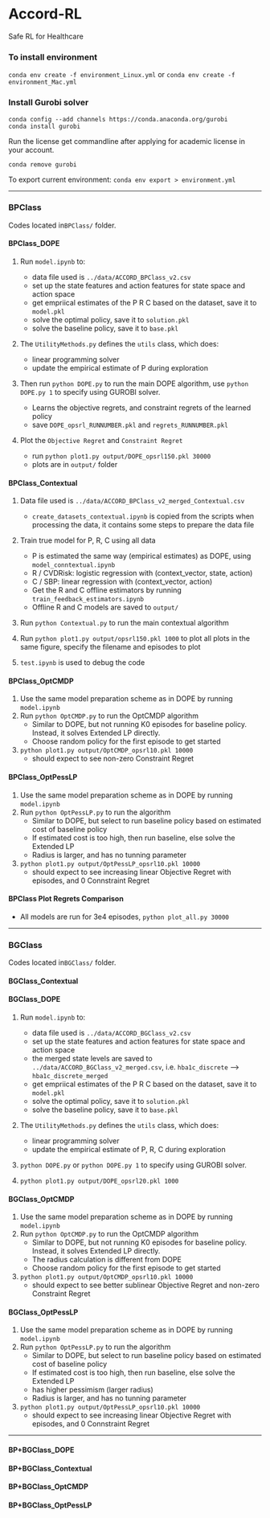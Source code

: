 # Accord-RL
Safe RL for Healthcare

### To install environment
`conda env create -f environment_Linux.yml` or `conda env create -f environment_Mac.yml`


### Install Gurobi solver
`conda config --add channels https://conda.anaconda.org/gurobi`  
`conda install gurobi`   

Run the license get commandline after applying for academic license in your account.  

`conda remove gurobi`

To export current environment: `conda env export > environment.yml`


---
### BPClass

Codes located in`BPClass/` folder.

#### BPClass_DOPE

1. Run `model.ipynb` to: 
   * data file used is `../data/ACCORD_BPClass_v2.csv`
   * set up the state features and action features for state space and action space
   * get empriical estimates of the P R C based on the dataset, save it to `model.pkl`
   * solve the optimal policy, save it to `solution.pkl`
   * solve the baseline policy, save it to `base.pkl`

2. The `UtilityMethods.py` defines the `utils` class, which does:
   * linear programming solver
   * update the empirical estimate of P during exploration
  
3. Then run `python DOPE.py` to run the main DOPE algorithm, use `python DOPE.py 1` to specify using GUROBI solver.
   * Learns the objective regrets, and constraint regrets of the learned policy
   * save `DOPE_opsrl_RUNNUMBER.pkl` and `regrets_RUNNUMBER.pkl`

4. Plot the `Objective Regret` and `Constraint Regret`
   * run `python plot1.py output/DOPE_opsrl150.pkl 30000`
   * plots are in `output/` folder


#### BPClass_Contextual

1. Data file used is `../data/ACCORD_BPClass_v2_merged_Contextual.csv`
   * `create_datasets_contextual.ipynb` is copied from the scripts when processing the data, it contains some steps to prepare the data file
   
2. Train true model for P, R, C using all data
   * P is estimated the same way (empirical estimates) as DOPE, using `model_conntextual.ipynb`
   * R / CVDRisk: logistic regression with (context_vector, state, action)
   * C / SBP: linear regression with (context_vector, action)
   * Get the R and C offline estimators by running `train_feedback_estimators.ipynb`
   * Offline R and C models are saved to `output/`

3. Run `python Contextual.py` to run the main contextual algorithm
   
4. Run `python plot1.py output/opsrl150.pkl 1000` to plot all plots in the same figure, specify the filename and episodes to plot
   
5. `test.ipynb` is used to debug the code


#### BPClass_OptCMDP

1. Use the same model preparation scheme as in DOPE by running `model.ipynb`
2. Run `python OptCMDP.py` to run the OptCMDP algorithm
   * Similar to DOPE, but not running K0 episodes for baseline policy. Instead, it solves Extended LP directly.
   * Choose random policy for the first episode to get started
3. `python plot1.py output/OptCMDP_opsrl10.pkl 10000`
   * should expect to see non-zero Constraint Regret

#### BPClass_OptPessLP

1. Use the same model preparation scheme as in DOPE by running `model.ipynb`
2. Run `python OptPessLP.py` to run the algorithm
   * Similar to DOPE, but select to run baseline policy based on estimated cost of baseline policy
   * If estimated cost is too high, then run baseline, else solve the Extended LP
   * Radius is larger, and has no tunning parameter
3. `python plot1.py output/OptPessLP_opsrl10.pkl 10000`
   * should expect to see increasing linear Objective Regret with episodes, and 0 Connstraint Regret


#### BPClass Plot Regrets Comparison

* All models are run for 3e4 episodes, `python plot_all.py 30000` 


---
### BGClass

Codes located in`BGClass/` folder.

#### BGClass_Contextual

#### BGClass_DOPE

1. Run `model.ipynb` to: 
   * data file used is `../data/ACCORD_BGClass_v2.csv`
   * set up the state features and action features for state space and action space
   * the merged state levels are saved to `../data/ACCORD_BGClass_v2_merged.csv`, i.e. `hba1c_discrete` --> `hba1c_discrete_merged` 
   * get empriical estimates of the P R C based on the dataset, save it to `model.pkl`
   * solve the optimal policy, save it to `solution.pkl`
   * solve the baseline policy, save it to `base.pkl`

2. The `UtilityMethods.py` defines the `utils` class, which does:
   * linear programming solver
   * update the empirical estimate of P, R, C during exploration
  
3. `python DOPE.py` or `python DOPE.py 1` to specify using GUROBI solver.

4. `python plot1.py output/DOPE_opsrl20.pkl 1000`

#### BGClass_OptCMDP

1. Use the same model preparation scheme as in DOPE by running `model.ipynb`
2. Run `python OptCMDP.py` to run the OptCMDP algorithm
   * Similar to DOPE, but not running K0 episodes for baseline policy. Instead, it solves Extended LP directly.
   * The radius calculation is different from DOPE
   * Choose random policy for the first episode to get started
3. `python plot1.py output/OptCMDP_opsrl10.pkl 10000`
   * should expect to see better sublinear Objective Regret and non-zero Constraint Regret


#### BGClass_OptPessLP

1. Use the same model preparation scheme as in DOPE by running `model.ipynb`
2. Run `python OptPessLP.py` to run the algorithm
   * Similar to DOPE, but select to run baseline policy based on estimated cost of baseline policy
   * If estimated cost is too high, then run baseline, else solve the Extended LP
   * has higher pessimism (larger radius)
   * Radius is larger, and has no tunning parameter
3. `python plot1.py output/OptPessLP_opsrl10.pkl 10000`
   * should expect to see increasing linear Objective Regret with episodes, and 0 Connstraint Regret



---

#### BP+BGClass_DOPE

#### BP+BGClass_Contextual


#### BP+BGClass_OptCMDP


#### BP+BGClass_OptPessLP